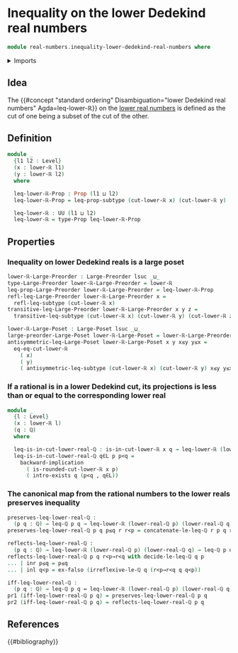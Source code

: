 # Inequality on the lower Dedekind real numbers

```agda
module real-numbers.inequality-lower-dedekind-real-numbers where
```

<details><summary>Imports</summary>

```agda
open import elementary-number-theory.inequality-rational-numbers
open import elementary-number-theory.rational-numbers
open import elementary-number-theory.strict-inequality-rational-numbers

open import foundation.coproduct-types
open import foundation.dependent-pair-types
open import foundation.empty-types
open import foundation.existential-quantification
open import foundation.logical-equivalences
open import foundation.negation
open import foundation.powersets
open import foundation.propositions
open import foundation.subtypes
open import foundation.universe-levels

open import order-theory.large-posets
open import order-theory.large-preorders

open import real-numbers.lower-dedekind-real-numbers
open import real-numbers.rational-lower-dedekind-real-numbers
```

</details>

## Idea

The
{{#concept "standard ordering" Disambiguation="lower Dedekind real numbers" Agda=leq-lower-ℝ}}
on the [lower real numbers](real-numbers.lower-dedekind-real-numbers.md) is
defined as the cut of one being a subset of the cut of the other.

## Definition

```agda
module _
  {l1 l2 : Level}
  (x : lower-ℝ l1)
  (y : lower-ℝ l2)
  where

  leq-lower-ℝ-Prop : Prop (l1 ⊔ l2)
  leq-lower-ℝ-Prop = leq-prop-subtype (cut-lower-ℝ x) (cut-lower-ℝ y)

  leq-lower-ℝ : UU (l1 ⊔ l2)
  leq-lower-ℝ = type-Prop leq-lower-ℝ-Prop
```

## Properties

### Inequality on lower Dedekind reals is a large poset

```agda
lower-ℝ-Large-Preorder : Large-Preorder lsuc _⊔_
type-Large-Preorder lower-ℝ-Large-Preorder = lower-ℝ
leq-prop-Large-Preorder lower-ℝ-Large-Preorder = leq-lower-ℝ-Prop
refl-leq-Large-Preorder lower-ℝ-Large-Preorder x =
  refl-leq-subtype (cut-lower-ℝ x)
transitive-leq-Large-Preorder lower-ℝ-Large-Preorder x y z =
  transitive-leq-subtype (cut-lower-ℝ x) (cut-lower-ℝ y) (cut-lower-ℝ z)

lower-ℝ-Large-Poset : Large-Poset lsuc _⊔_
large-preorder-Large-Poset lower-ℝ-Large-Poset = lower-ℝ-Large-Preorder
antisymmetric-leq-Large-Poset lower-ℝ-Large-Poset x y x≤y y≤x =
  eq-eq-cut-lower-ℝ
    ( x)
    ( y)
    ( antisymmetric-leq-subtype (cut-lower-ℝ x) (cut-lower-ℝ y) x≤y y≤x)
```

### If a rational is in a lower Dedekind cut, its projections is less than or equal to the corresponding lower real

```agda
module _
  {l : Level}
  (x : lower-ℝ l)
  (q : ℚ)
  where

  leq-is-in-cut-lower-real-ℚ : is-in-cut-lower-ℝ x q → leq-lower-ℝ (lower-real-ℚ q) x
  leq-is-in-cut-lower-real-ℚ q∈L p p<q =
    backward-implication
      ( is-rounded-cut-lower-ℝ x p)
      ( intro-exists q (p<q , q∈L))
```

### The canonical map from the rational numbers to the lower reals preserves inequality

```agda
preserves-leq-lower-real-ℚ :
  (p q : ℚ) → leq-ℚ p q → leq-lower-ℝ (lower-real-ℚ p) (lower-real-ℚ q)
preserves-leq-lower-real-ℚ p q p≤q r r<p = concatenate-le-leq-ℚ r p q r<p p≤q

reflects-leq-lower-real-ℚ :
  (p q : ℚ) → leq-lower-ℝ (lower-real-ℚ p) (lower-real-ℚ q) → leq-ℚ p q
reflects-leq-lower-real-ℚ p q r<p→r<q with decide-le-leq-ℚ q p
... | inr p≤q = p≤q
... | inl q<p = ex-falso (irreflexive-le-ℚ q (r<p→r<q q q<p))

iff-leq-lower-real-ℚ :
  (p q : ℚ) → leq-ℚ p q ↔ leq-lower-ℝ (lower-real-ℚ p) (lower-real-ℚ q)
pr1 (iff-leq-lower-real-ℚ p q) = preserves-leq-lower-real-ℚ p q
pr2 (iff-leq-lower-real-ℚ p q) = reflects-leq-lower-real-ℚ p q
```

## References

{{#bibliography}}
